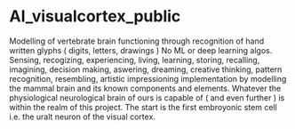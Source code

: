 # AI_visualcortex_public
Modelling of vertebrate brain functioning through recognition of hand written glyphs ( digits, letters, drawings ) 
No ML or deep learning algos.
Sensing, recogizing, experiencing, living, learning, storing, recalling, imagining, decision making, aswering, dreaming, creative thinking, pattern recognition, resembling, artistic impressioning implementation by modelling the mammal brain and its known components and elements. Whatever the physiological neurological brain of ours is capable of ( and even further ) is within the realm of this project. 
The start is the first embroyonic stem cell i.e. the uralt neuron of the visual cortex. 


